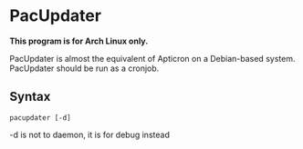 # PacUpdater

<b>This program is for Arch Linux only.</b>

PacUpdater is almost the equivalent of Apticron on a Debian-based system.
PacUpdater should be run as a cronjob.

## Syntax
    pacupdater [-d]

-d is not to daemon, it is for debug instead
